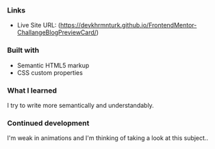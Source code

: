 
### Links
- Live Site URL: (https://devkhrmnturk.github.io/FrontendMentor-ChallangeBlogPreviewCard/)

### Built with

- Semantic HTML5 markup
- CSS custom properties

### What I learned

I try to write more semantically and understandably.

### Continued development

I'm weak in animations and I'm thinking of taking a look at this subject..

